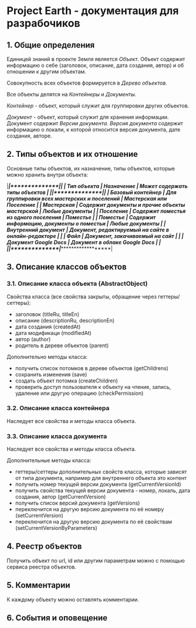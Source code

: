 # Project Earth - документация для разрабочиков

## 1. Общие определения

Единицей знаний в проекте Земля является *Объект*. Объект содержит информацию о себе (заголовок, описание, дата создания, автор) и об отношении к другим объектам.

Совокупность всех объектов формируется в *Дерево объектов*.

Все объекты делятся на *Контейнеры* и *Документы*.

*Контейнер* - объект, который служит для группировки других объектов.

*Документ* - объект, который служит для хранения информации. Документ содержит *Версии документа*. *Версия документа* содержит информацию о локали, к которой относится версия документа, дате создания, авторе.

## 2. Типы объектов и их отношение

Основные типы объектов, их назначение, типы объектов, которые можно хранить внутри объекта:

|*************|**************|*******************************|
| Тип объекта | Назначение   | Может содержать типы объектов |
|*************|**************|*******************************|
| Базовый контейнер | Для группировки всех мастерских и поселений | Мастерская или Поселение |
| Мастерская | Содержит документы и прочие объекты мастерской | Любые документы |
| Поселение | Содержит поместья из одного поселения | Поместье |
| Поместье | Содержит информацию, документы о поместьи | Любые документы |
| Внутренний документ | Документ, редактируемый на сайте в онлайн-редакторе | |
| Файл | Документ, закачиваемый на сайт | |
| Документ Google Docs | Документ в облаке Google Docs | |
|*************|**************|*******************************|

## 3. Описание классов объектов

### 3.1. Описание класса объекта (AbstractObject)

Свойства класса (все свойства закрыты, обращение через геттеры/сеттеры):

- заголовок (titleRu, titleEn)
- описание (descriptionRu, descriptionEn)
- дата создания (createdAt)
- дата модификаци (modifiedAt)
- автор (author)
- родитель в дереве объектов (parent)

Дополнительно методы класса:

- получить список потомков в дереве объектов (getChildrens)
- сохранить изменения (save)
- создать объект потомка (createChildren)
- проверить доступ пользователя к объекту на чтение, запись, удаление или другую операцию (checkPermission)

### 3.2. Описание класса контейнера

Наследует все свойства и методы класса объекта.

### 3.3. Описание класса документа

Наследует все свойства и методы класса объекта.

Дополнительные методы класса:

- геттеры/сеттеры дополнительных свойств класса, которые зависят от типа документа, например для внутреннего объекта это контент
- получить номер текущей версии документа (getCurrentVersionId)
- получить свойства текущей версии документа - номер, локаль, дата создания, автор (getCurrentVersion)
- получить список версий документа (getVersions)
- переключится на другую версию документа по её номеру (setCurrentVersion)
- переключится на другую версию документа по её свойствам (setCurrentVersionByParameters)

## 4. Реестр объектов

Получить объект по url, id или другим параметрам можно с помощью сервиса реестра объектов.

## 5. Комментарии

К каждому объекту можно оставлять комментарии.

## 6. События и оповещение
















